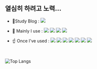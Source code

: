 ## 열심히 하려고 노력...

<!--
**HwaJong-N/HwaJong-N** is a ✨ _special_ ✨ repository because its `README.md` (this file) appears on your GitHub profile.

Here are some ideas to get you started:

- 🔭 I’m currently working on ...
- 🌱 I’m currently learning ...
- 👯 I’m looking to collaborate on ...
- 🤔 I’m looking for help with ...
- 💬 Ask me about ...
- 📫 How to reach me: ...
- 😄 Pronouns: ...
- ⚡ Fun fact: ...
-->





* 📝Study Blog :  <a href="https://velog.io/@hj_"><img src="https://img.shields.io/badge/Velog-20C997?&style=flat&logo=Velog&logoColor=white&"/></a>



* 📌 Mainly I use : <img src="https://img.shields.io/badge/Java-007396.svg?&style=flat&logo=Java&logoColor=white"/> <img src="https://img.shields.io/badge/Spring-6DB33F.svg?&style=flat&logo=Spring&logoColor=white"/> <img src="https://img.shields.io/badge/Spring Boot-6DB33F.svg?&style=flat&logo=Spring Boot&logoColor=white"/> <img src="https://img.shields.io/badge/H2-004088.svg?&style=flat&logoColor=white"/> 



* ☝ Once I've used : <img src="https://img.shields.io/badge/Python-3776AB?&style=flat&logo=Python&logoColor=white"/> <img src="https://img.shields.io/badge/HTML5-E34F26.svg?&style=flat&logo=HTML5&logoColor=white"/> <img src="https://img.shields.io/badge/CSS3-1572B6.svg?&style=flat&logo=CSS3&logoColor=white"/> <img src="https://img.shields.io/badge/BootStrap-7952B3.svg?&style=flat&logo=BootStrap&logoColor=white"/> <img src="https://img.shields.io/badge/JavaScript-F7DF1E?&style=flat&logo=JavaScript&logoColor=white"/> <img src="https://img.shields.io/badge/PostgreSQl-4169E1?&style=flat&logo=PostgreSQl&logoColor=white"/> <img src="https://img.shields.io/badge/Microsoft SQL Server-CC2927?&style=flat&logo=Microsoft SQL Server&logoColor=white"/>


<br>



![Top Langs](https://github-readme-stats.vercel.app/api/top-langs/?username=HwaJong-N&langs_count=6&exclude_repo=Braille-Translator&layout=compact&theme=tokyonight&lang_count=6)




